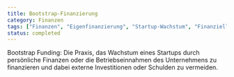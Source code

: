 ```yaml
---
title: Bootstrap-Finanzierung
category: Finanzen
tags: ["Finanzen", "Eigenfinanzierung", "Startup-Wachstum", "Finanzielle Unabhängigkeit"]
status: completed
---
```

Bootstrap Funding: Die Praxis, das Wachstum eines Startups durch persönliche Finanzen oder die Betriebseinnahmen des Unternehmens zu finanzieren und dabei externe Investitionen oder Schulden zu vermeiden.